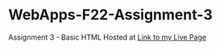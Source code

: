# WebApps-F22-Assignment-3
Assignment 3 - Basic HTML Hosted at [Link to my Live Page](https://44-563-web-apps-f22.github.io/44563-webapps-assignment-3-RIBKARANIANNAM/)
